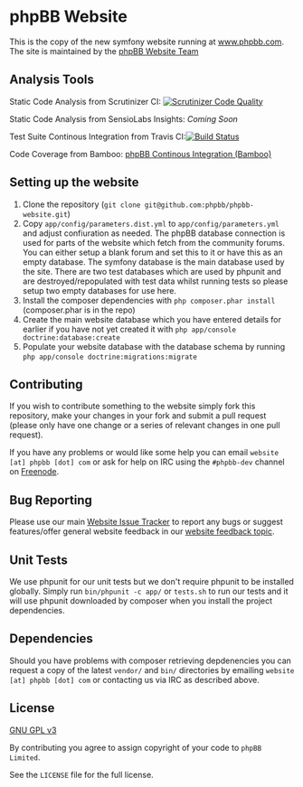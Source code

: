 # phpBB Website

This is the copy of the new symfony website running at www.phpbb.com. The site is maintained by the [phpBB Website Team](https://www.phpbb.com/community/memberlist.php?mode=group&g=47077)

## Analysis Tools

Static Code Analysis from Scrutinizer CI: [![Scrutinizer Code Quality](https://scrutinizer-ci.com/g/phpbb/phpbb-website/badges/quality-score.png?s=21078441fbd939c53fcfdca497f2c5a5d6a4e86d)](https://scrutinizer-ci.com/g/phpbb/phpbb-website/)

Static Code Analysis from SensioLabs Insights: *Coming Soon*

Test Suite Continous Integration from Travis CI:[![Build Status](https://travis-ci.org/phpbb/phpbb-website.svg?branch=master)](https://travis-ci.org/phpbb/phpbb-website)

Code Coverage from Bamboo: [phpBB Continous Integration (Bamboo)](https://bamboo.phpbb.com/browse/WEB-PUB)

## Setting up the website

1. Clone the repository (`git clone git@github.com:phpbb/phpbb-website.git`)
1. Copy `app/config/parameters.dist.yml` to `app/config/parameters.yml` and adjust confiuration as needed. The phpBB database connection is used for parts of the website which fetch from the community forums. You can either setup a blank forum and set this to it or have this as an empty database. The symfony database is the main database used by the site. There are two test databases which are used by phpunit and are destroyed/repopulated with test data whilst running tests so please setup two empty databases for use here.
1. Install the composer dependencies with `php composer.phar install` (composer.phar is in the repo)
1. Create the main website database which you have entered details for earlier if you have not yet created it with `php app/console doctrine:database:create`
1. Populate your website database with the database schema by running `php app/console doctrine:migrations:migrate`

## Contributing

If you wish to contribute something to the website simply fork this repository, make your changes in your fork and submit a pull request (please only have one change or a series of relevant changes in one pull request).

If you have any problems or would like some help you can email `website [at] phpbb [dot] com` or ask for help on IRC using the `#phpbb-dev` channel on [Freenode](http://webchat.freenode.net/).

## Bug Reporting

Please use our main [Website Issue Tracker](https://www.phpbb.com/bugs/website/) to report any bugs or suggest features/offer general website feedback in our [website feedback topic](https://www.phpbb.com/community/viewtopic.php?f=64&t=2103285).

## Unit Tests

We use phpunit for our unit tests but we don't require phpunit to be installed globally. Simply run `bin/phpunit -c app/` or `tests.sh` to run our tests and it will use phpunit downloaded by composer when you install the project dependencies.

## Dependencies

Should you have problems with composer retrieving depdenencies you can request a copy of the latest `vendor/` and `bin/` directories by emailing `website [at] phpbb [dot] com` or contacting us via IRC as described above.

## License

[GNU GPL v3](http://opensource.org/licenses/gpl-3.0)

By contributing you agree to assign copyright of your code to `phpBB Limited`.

See the `LICENSE` file for the full license.
